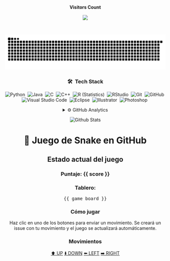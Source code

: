 <div align="center">
<br><p align="centre"><b>Visitors Count</b></p>  

<p align="center"><img align="center" src="https://profile-counter.glitch.me/{Campalans03}/count.svg" /></p> 
<br>
</div>

<p align = "center">
	<img src = "https://github.com/7oSkaaa/7oSkaaa/blob/output/github-contribution-grid-snake.svg?" alt = "Snake Game"/>
</p>

<div align='center'>

### 🛠 &nbsp;Tech Stack

![Python](https://img.shields.io/badge/-Python-05122A?style=flat&logo=python)&nbsp;
![Java](https://img.shields.io/badge/-Java-05122A?style=flat&logo=Java&logoColor=FFA518)&nbsp;
![C](https://img.shields.io/badge/-C-05122A?style=flat&logo=C&logoColor=A8B9CC)&nbsp;
![C++](https://img.shields.io/badge/-C++-05122A?style=flat&logo=C%2B%2B&logoColor=00599C)&nbsp;
![R (Statistics)](https://img.shields.io/badge/-R-05122A?style=flat&logo=R&logoColor=276DC3)&nbsp;
![RStudio](https://img.shields.io/badge/-RStudio-05122A?style=flat&logo=rstudio)&nbsp;
![Git](https://img.shields.io/badge/-Git-05122A?style=flat&logo=git)&nbsp;
![GitHub](https://img.shields.io/badge/-GitHub-05122A?style=flat&logo=github)&nbsp;
![Visual Studio Code](https://img.shields.io/badge/-Visual%20Studio%20Code-05122A?style=flat&logo=visual-studio-code&logoColor=007ACC)&nbsp;
![Eclipse](https://img.shields.io/badge/-Eclipse-05122A?style=flat&logo=eclipse-ide&logoColor=2C2255)&nbsp;
![Illustrator](https://img.shields.io/badge/-Illustrator-05122A?style=flat&logo=adobe-illustrator)&nbsp;
![Photoshop](https://img.shields.io/badge/-Photoshop-05122A?style=flat&logo=adobe-photoshop)&nbsp;


<details>
 <summary>⚙️ GitHub Analytics</summary>
 <div>
 <samp>

 <p align="center">
   <img height="180em" width="450em" src="https://github-readme-stats-eight-theta.vercel.app/api?username=Campalans03&show_icons=true&theme=algolia&include_all_commits=true&count_private=true"/>
   <img height="180em" width="450em" src="https://github-readme-stats-eight-theta.vercel.app/api/top-langs/?username=Campalans03&layout=compact&langs_count=8&theme=algolia&count_private=true"/>
 </p>

</samp> 
</div>
</details>

<p align="center">
        <img src="https://raw.githubusercontent.com/bornmay/bornmay/Update/svg/Bottom.svg" alt="Github Stats" />
</p>

# 🐍 Juego de Snake en GitHub

## Estado actual del juego


### Puntaje: {{ score }}

### Tablero:
<pre>
{{ game_board }}
</pre>


### Cómo jugar
Haz clic en uno de los botones para enviar un movimiento. Se creará un issue con tu movimiento y el juego se actualizará automáticamente.

### Movimientos
[⬆️ UP](https://github.com/Campalans03/Campalans03/issues/new?title=Snake+Move&body=UP)
[⬇️ DOWN](https://github.com/Campalans03/Campalans03/issues/new?title=Snake+Move&body=DOWN)
[⬅️ LEFT](https://github.com/Campalans03/Campalans03/issues/new?title=Snake+Move&body=LEFT)
[➡️ RIGHT](https://github.com/Campalans03/Campalans03/issues/new?title=Snake+Move&body=RIGHT)
